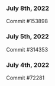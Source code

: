 ### July 8th, 2022

Commit #153898

### July 5th, 2022

Commit #314353


### July 4th, 2022

Commit #72281
